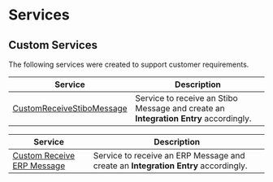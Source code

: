 # Services

## Custom Services

The following services were created to support customer requirements.

| Service                                                                                      | Description                                                                          |
| -------------------------------------------------------------------------------------------- | ------------------------------------------------------------------------------------ |
| [CustomReceiveStiboMessage](/AMSOsram/tecspecs>artifacts>services>CustomReceiveStiboMessage) | Service to receive an Stibo Message and create an **Integration Entry** accordingly. |

| Service                                                                                           | Description                                                                           |
| ------------------------------------------------------------------------------------------------- | ------------------------------------------------------------------------------------- |
| [Custom Receive ERP Message](/AMSOsram/techspec>artifacts>services>CustomReceiveERPMessage)       | Service to receive an ERP Message and create an **Integration Entry** accordingly.    |


